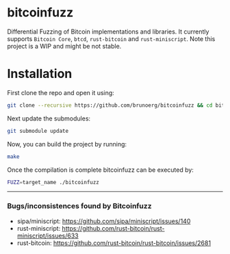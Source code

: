 # bitcoinfuzz

Differential Fuzzing of Bitcoin implementations and libraries.
It currently supports `Bitcoin Core`, `btcd`, `rust-bitcoin` and `rust-miniscript`.
Note this project is a WIP and might be not stable.

# Installation

First clone the repo and open it using:

```bash
git clone --recursive https://github.com/brunoerg/bitcoinfuzz && cd bitcoinfuzz
```

Next update the submodules:

```bash
git submodule update
```

Now, you can build the project by running:

```bash
make
```

Once the compilation is complete bitcoinfuzz can be executed by:

```bash
FUZZ=target_name ./bitcoinfuzz
```

-------------------------------------------
### Bugs/inconsistences found by Bitcoinfuzz

- sipa/miniscript: https://github.com/sipa/miniscript/issues/140
- rust-miniscript: https://github.com/rust-bitcoin/rust-miniscript/issues/633
- rust-bitcoin: https://github.com/rust-bitcoin/rust-bitcoin/issues/2681
